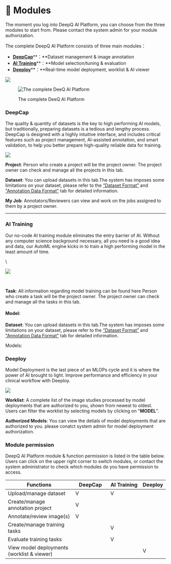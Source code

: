 # 🧱 Modules

The moment you log into DeepQ AI Platform, you can choose from the three modules to start from. Please contact the system admin for your module authorization.

The complete DeepQ AI Platform consists of three main modules：

* <img src="../../.gitbook/assets/AIP_DeepCap_icon.png" alt="" data-size="line">[**DeepCap**](modules.md#deepcap-overview)**：**Dataset management & image annotation
* <img src="../../.gitbook/assets/AIP_ AI Training_icon.png" alt="" data-size="line">[**AI Training**](modules.md#ai-training-overview)**：**Model selection/tuning & evaluation
* <img src="../../.gitbook/assets/AIP_Deeploy_icon.png" alt="" data-size="line">[**Deeploy**](modules.md#deeploy-overview)**：**Real-time model deployment, worklist & AI viewer

![](https://console.deepq.ai/docs/console/.gitbook/assets/con-1-2-1.png)



<figure><img src="../../.gitbook/assets/AIP_whole.png" alt="The complete DeeQ AI Platform"><figcaption><p>The complete DeeQ AI Platform</p></figcaption></figure>

### DeepCap <a href="#deepcap-overview" id="deepcap-overview"></a>

The quality & quantity of datasets is the key to high performing AI models, but traditionally, preparing datasets is a tedious and lengthy process. DeepCap is designed with a highly intuitive interface, and includes critical features such as project management, AI-assisted annotation, and smart validation, to help you better prepare high-quality reliable data for training.

![](../../.gitbook/assets/DeepCap.png)

**Project**: Person who create a project will be the project owner. The project owner can check and manage all the projects in this tab.

**Dataset**: You can upload datasets in this tab.The system has imposes some limitations on your dataset, please refer to the [“Dataset Format”](https://app.gitbook.com/s/-LRpbrznmSNshCiwmSTG-3251841457/dataset/upload-dataset) and[ "Annotation Data Format"](https://app.gitbook.com/s/-LRpbrznmSNshCiwmSTG-3251841457/dataset/annotation-data-formats) tab for detailed information.

**My Job**: Annotators/Reviewers can view and work on the jobs assigned to them by a project owner.

***

### AI Training <a href="#ai-training-overview" id="ai-training-overview"></a>

Our no-code AI training module eliminates the entry barrier of AI. Without any computer science background necessary, all you need is a good idea and data, our AutoML engine kicks in to train a high performing model in the least amount of time.

\


![](<../../.gitbook/assets/AI Training.png>)

​

‌**Task**: All information regarding model training can be found here Person who create a task will be the project owner. The project owner can check and manage all the tasks in this tab.‌

#### **Model:**&#x20;

**Dataset**: You can upload datasets in this tab.The system has imposes some limitations on your dataset, please refer to the [“Dataset Format”](https://app.gitbook.com/s/-LRpbrznmSNshCiwmSTG-3251841457/dataset/upload-dataset) and ["Annotation Data Format"](https://app.gitbook.com/s/-LRpbrznmSNshCiwmSTG-3251841457/dataset/annotation-data-formats) tab for detailed information.

Models:&#x20;

### Deeploy  <a href="#deeploy-overview" id="deeploy-overview"></a>

Model Deployment is the last piece of an MLOPs cycle and it is where the power of AI brought to light. Improve performance and efficiency in your clinical workflow with Deeploy.

![](../../.gitbook/assets/Deeploy.png)

**Worklist**: A complete list of the image studies processed by model deployments that are authorized to you, shown from newest to oldest. Users can filter the worklist by selecting models by clicking on "**MODEL**".

**Authorized Models**: You can view the detials of model deployments that are authorized to you. please conatct system admin for model deployment authorization.

### Module permission <a href="#module-permission" id="module-permission"></a>

DeepQ AI Platform module & function permission is listed in the table below. Users can click on the upper right corner to switch modules, or contact the system administrator to check which modules do you have permission to access.

<table><thead><tr><th width="300">Functions</th><th width="126">DeepCap</th><th width="116">AI Training</th><th>Deeploy</th></tr></thead><tbody><tr><td>Upload/manage dataset</td><td>V</td><td>V</td><td></td></tr><tr><td>Create/manage annotation project</td><td>V</td><td></td><td></td></tr><tr><td>Annotate/review image(s)</td><td>V</td><td></td><td></td></tr><tr><td>Create/manage training tasks</td><td></td><td>V</td><td></td></tr><tr><td>Evaluate training tasks</td><td></td><td>V</td><td></td></tr><tr><td>View model deployments (worklist &#x26; viewer)</td><td></td><td></td><td>V</td></tr></tbody></table>

